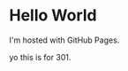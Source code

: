 
<html>
<body>
<h1>Hello World</h1>
<p>I'm hosted with GitHub Pages.</p>
<p>yo this is for 301.</p>
</body>
</html>
